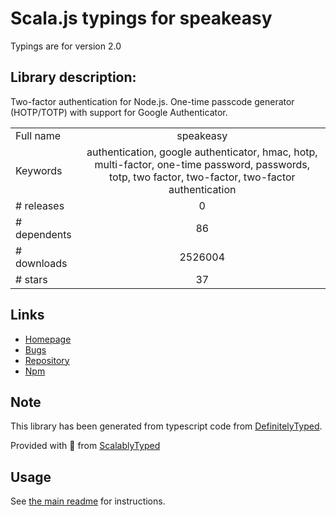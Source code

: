 
# Scala.js typings for speakeasy

Typings are for version 2.0

## Library description:
Two-factor authentication for Node.js. One-time passcode generator (HOTP/TOTP) with support for Google Authenticator.

|                    |                 |
| ------------------ | :-------------: |
| Full name          | speakeasy |
| Keywords           | authentication, google authenticator, hmac, hotp, multi-factor, one-time password, passwords, totp, two factor, two-factor, two-factor authentication |
| # releases         | 0 |
| # dependents       | 86 |
| # downloads        | 2526004 |
| # stars            | 37 |

## Links
- [Homepage](http://github.com/speakeasyjs/speakeasy)
- [Bugs](https://github.com/speakeasyjs/speakeasy/issues)
- [Repository](https://github.com/speakeasyjs/speakeasy)
- [Npm](https://www.npmjs.com/package/speakeasy)
    


## Note
This library has been generated from typescript code from [DefinitelyTyped](https://definitelytyped.org).

Provided with :purple_heart: from [ScalablyTyped](https://github.com/oyvindberg/ScalablyTyped)

## Usage
See [the main readme](../../readme.md) for instructions.


